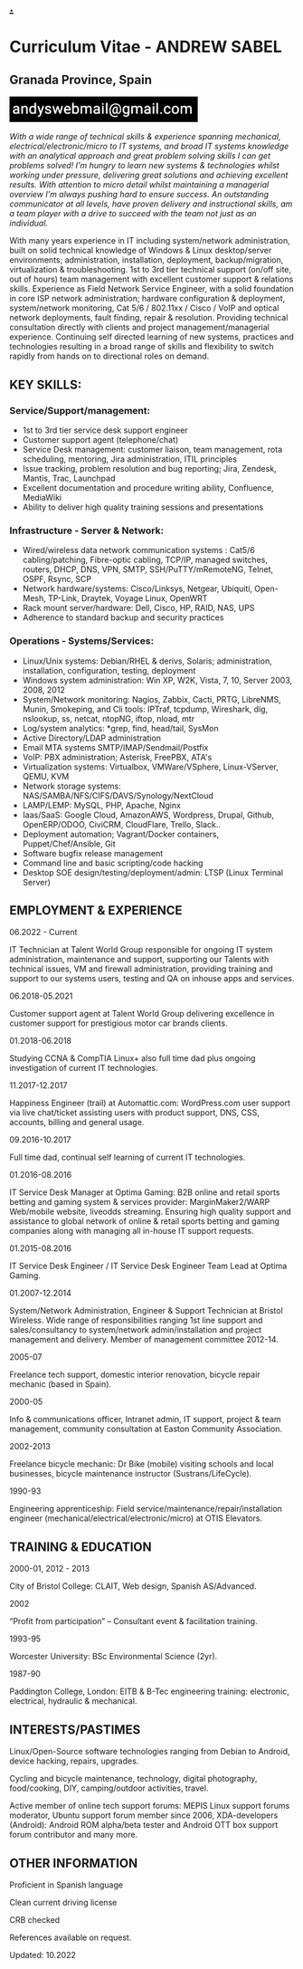 ## [.](https://acesabe.net)

# Curriculum Vitae - ANDREW SABEL
##	Granada Province, Spain
![Send me a message to](/AGaddyb.png)

_With a wide range of technical skills & experience spanning mechanical, electrical/electronic/micro to IT systems, and broad IT systems knowledge with an analytical approach and great problem solving skills I can get problems solved! I’m hungry to learn new systems & technologies whilst working under pressure, delivering great solutions and achieving excellent results. With attention to micro detail whilst maintaining a managerial overview I’m always pushing hard to ensure success. An outstanding communicator at all levels, have proven delivery and instructional skills, am a team player with a drive to succeed with the team not just as an individual._

With many years experience in IT including system/network administration, built on solid technical knowledge of Windows & Linux desktop/server environments; administration, installation, deployment, backup/migration, virtualization & troubleshooting.  1st to 3rd tier technical support (on/off site, out of hours) team management with excellent customer support & relations skills. Experience as Field Network Service Engineer, with a solid foundation in core ISP network administration; hardware configuration & deployment, system/network monitoring, Cat 5/6 / 802.11xx / Cisco / VoIP and optical network deployments, fault finding, repair & resolution. Providing technical consultation directly with clients and project management/managerial experience. Continuing self directed learning of new systems, practices and technologies resulting in a broad range of skills and flexibility to switch rapidly from hands on to directional roles on demand.

## KEY SKILLS:

### Service/Support/management:
* 1st to 3rd tier service desk support engineer
* Customer support agent (telephone/chat)
* Service Desk management: customer liaison, team management, rota scheduling, mentoring, Jira administration, ITIL principles
* Issue tracking, problem resolution and bug reporting; Jira, Zendesk, Mantis, Trac, Launchpad
* Excellent documentation and procedure writing ability, Confluence, MediaWiki
* Ability to deliver high quality training sessions and presentations

### Infrastructure - Server & Network:
* Wired/wireless data network communication systems : Cat5/6 cabling/patching, Fibre-optic cabling, TCP/IP, managed switches, routers, DHCP, DNS, VPN, SMTP, SSH/PuTTY/mRemoteNG, Telnet, OSPF, Rsync, SCP
* Network hardware/systems: Cisco/Linksys, Netgear, Ubiquiti, Open-Mesh, TP-Link, Draytek, Voyage Linux, OpenWRT
* Rack mount server/hardware: Dell, Cisco, HP, RAID, NAS, UPS
* Adherence to standard backup and security practices 

### Operations - Systems/Services:
* Linux/Unix systems: Debian/RHEL & derivs, Solaris; administration, installation, configuration, testing, deployment
* Windows system administration: Win XP, W2K, Vista, 7, 10, Server 2003, 2008, 2012
* System/Network monitoring: Nagios, Zabbix, Cacti, PRTG, LibreNMS, Munin, Smokeping, and Cli tools: IPTraf, tcpdump, Wireshark, dig, nslookup, ss, netcat, ntopNG, iftop, nload, mtr
* Log/system analytics: *grep, find, head/tail, SysMon
* Active Directory/LDAP administration
* Email MTA systems SMTP/IMAP/Sendmail/Postfix
* VoIP: PBX administration;  Asterisk, FreePBX, ATA's
* Virtualization systems: Virtualbox, VMWare/VSphere, Linux-VServer, QEMU, KVM
* Network storage systems: NAS/SAMBA/NFS/CIFS/DAVS/Synology/NextCloud
* LAMP/LEMP: MySQL, PHP, Apache, Nginx
* Iaas/SaaS: Google Cloud, AmazonAWS, Wordpress, Drupal, Github, OpenERP/ODOO, CiviCRM, CloudFlare, Trello, Slack..
* Deployment automation; Vagrant/Docker containers, Puppet/Chef/Ansible, Git
* Software bugfix release management
* Command line and basic scripting/code hacking
* Desktop SOE design/testing/deployment/admin: LTSP (Linux Terminal Server)

## EMPLOYMENT & EXPERIENCE

06.2022 - Current 

IT Technician at Talent World Group responsible for ongoing IT system administration, maintenance and support, supporting our Talents with technical issues, VM and firewall administration, providing training and support to our systems users, testing and QA on inhouse apps and services. 

06.2018-05.2021 

Customer support agent at Talent World Group delivering excellence in customer support for prestigious motor car brands clients.

01.2018-06.2018

Studying CCNA & CompTIA Linux+ also full time dad plus ongoing investigation of current IT technologies.

11.2017-12.2017

Happiness Engineer (trail) at Automattic.com: WordPress.com user support via live chat/ticket assisting users with product support, DNS, CSS, accounts, billing and general usage.

09.2016-10.2017

Full time dad, continual self learning of current IT technologies.

01.2016-08.2016

IT Service Desk Manager at Optima Gaming: B2B online and retail sports betting and gaming system & services provider: MarginMaker2/WARP Web/mobile website, liveodds streaming. Ensuring high quality support and assistance to global network of online & retail sports betting and gaming companies along with managing all in-house IT support requests.

01.2015-08.2016

IT Service Desk Engineer / IT Service Desk Engineer Team Lead at Optima Gaming.

01.2007-12.2014

System/Network Administration, Engineer & Support Technician at Bristol Wireless. Wide range of responsibilities ranging 1st line support and sales/consultancy to system/network admin/installation and project management and delivery. Member of management committee 2012-14.

2005-07

Freelance tech support, domestic interior renovation, bicycle repair mechanic (based in Spain).

2000-05

Info & communications officer, Intranet admin, IT support, project & team management, community consultation at Easton Community Association.

2002-2013

Freelance bicycle mechanic: Dr Bike (mobile) visiting schools and local businesses, bicycle maintenance instructor (Sustrans/LifeCycle).

1990-93

Engineering apprenticeship: Field service/maintenance/repair/installation engineer (mechanical/electrical/electronic/micro) at OTIS Elevators.



## TRAINING & EDUCATION

2000-01, 2012 - 2013

City of Bristol College: CLAIT, Web design, Spanish AS/Advanced.

2002

“Profit from participation” – Consultant event & facilitation training.

1993-95

Worcester University: BSc Environmental Science (2yr).

1987-90

Paddington College, London: EITB & B-Tec engineering training: electronic, electrical, hydraulic & mechanical.


## INTERESTS/PASTIMES

Linux/Open-Source software technologies ranging from Debian to Android, device hacking, repairs, upgrades.

Cycling and bicycle maintenance, technology, digital photography, food/cooking, DIY, camping/outdoor activities, travel.

Active member of online tech support forums: MEPIS Linux support forums moderator, Ubuntu support forum member since 2006, XDA-developers (Android): Android ROM alpha/beta tester and Android OTT box support forum contributor and many more.

## OTHER INFORMATION

Proficient in Spanish language

Clean current driving license

CRB checked

References available on request.



Updated: 10.2022

